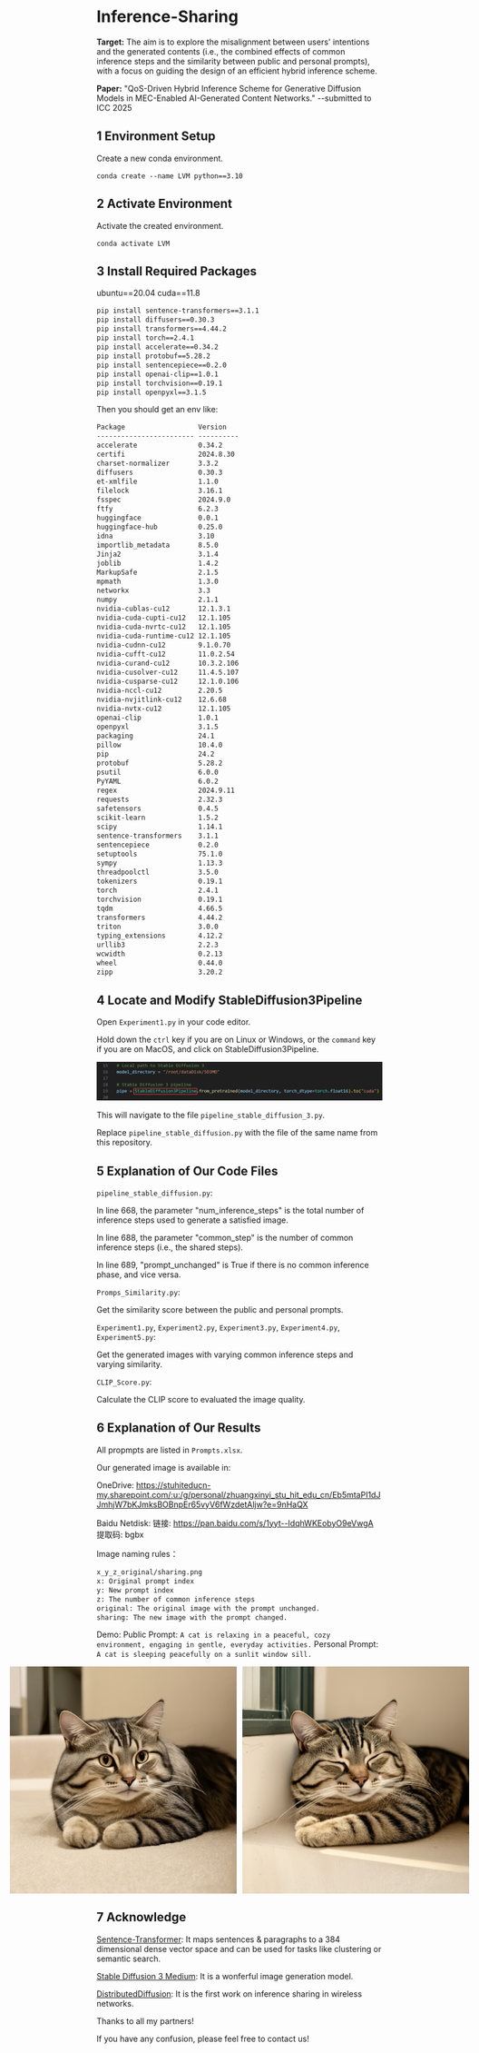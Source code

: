 # Inference-Sharing

**Target:** The aim is to explore the misalignment between users' intentions and the generated contents (i.e., the combined effects of common inference steps and the similarity between public and personal prompts), with a focus on guiding the design of an efficient hybrid inference scheme.

**Paper:** "QoS-Driven Hybrid Inference Scheme for Generative Diffusion Models in MEC-Enabled AI-Generated Content Networks." --submitted to ICC 2025

## 1 Environment Setup

Create a new conda environment.

```shell
conda create --name LVM python==3.10
```

## 2 Activate Environment

Activate the created environment.

```shell
conda activate LVM
```

## 3 Install Required Packages

ubuntu==20.04  cuda==11.8
```shell
pip install sentence-transformers==3.1.1
pip install diffusers==0.30.3
pip install transformers==4.44.2
pip install torch==2.4.1
pip install accelerate==0.34.2
pip install protobuf==5.28.2
pip install sentencepiece==0.2.0
pip install openai-clip==1.0.1
pip install torchvision==0.19.1
pip install openpyxl==3.1.5
```
Then you should get an env like:
```shell
Package                  Version
------------------------ ----------
accelerate               0.34.2
certifi                  2024.8.30
charset-normalizer       3.3.2
diffusers                0.30.3
et-xmlfile               1.1.0
filelock                 3.16.1
fsspec                   2024.9.0
ftfy                     6.2.3
huggingface              0.0.1
huggingface-hub          0.25.0
idna                     3.10
importlib_metadata       8.5.0
Jinja2                   3.1.4
joblib                   1.4.2
MarkupSafe               2.1.5
mpmath                   1.3.0
networkx                 3.3
numpy                    2.1.1
nvidia-cublas-cu12       12.1.3.1
nvidia-cuda-cupti-cu12   12.1.105
nvidia-cuda-nvrtc-cu12   12.1.105
nvidia-cuda-runtime-cu12 12.1.105
nvidia-cudnn-cu12        9.1.0.70
nvidia-cufft-cu12        11.0.2.54
nvidia-curand-cu12       10.3.2.106
nvidia-cusolver-cu12     11.4.5.107
nvidia-cusparse-cu12     12.1.0.106
nvidia-nccl-cu12         2.20.5
nvidia-nvjitlink-cu12    12.6.68
nvidia-nvtx-cu12         12.1.105
openai-clip              1.0.1
openpyxl                 3.1.5
packaging                24.1
pillow                   10.4.0
pip                      24.2
protobuf                 5.28.2
psutil                   6.0.0
PyYAML                   6.0.2
regex                    2024.9.11
requests                 2.32.3
safetensors              0.4.5
scikit-learn             1.5.2
scipy                    1.14.1
sentence-transformers    3.1.1
sentencepiece            0.2.0
setuptools               75.1.0
sympy                    1.13.3
threadpoolctl            3.5.0
tokenizers               0.19.1
torch                    2.4.1
torchvision              0.19.1
tqdm                     4.66.5
transformers             4.44.2
triton                   3.0.0
typing_extensions        4.12.2
urllib3                  2.2.3
wcwidth                  0.2.13
wheel                    0.44.0
zipp                     3.20.2
```

## 4 Locate and Modify StableDiffusion3Pipeline
Open `Experiment1.py` in your code editor.

Hold down the `ctrl` key if you are on Linux or Windows, or the `command` key if you are on MacOS, and click on StableDiffusion3Pipeline.

![image](/readme/step1.png)

This will navigate to the file `pipeline_stable_diffusion_3.py`.

Replace `pipeline_stable_diffusion.py` with the file of the same name from this repository.

## 5 Explanation of Our Code Files

`pipeline_stable_diffusion.py`: 

In line 668, the parameter "num_inference_steps" is the total number of inference steps used to generate a satisfied image.

In line 688, the parameter "common_step" is the number of common inference steps (i.e., the shared steps).

In line 689, "prompt_unchanged" is True if there is no common inference phase, and vice versa.

`Promps_Similarity.py`:

Get the similarity score between the public and personal prompts.

`Experiment1.py`, `Experiment2.py`, `Experiment3.py`, `Experiment4.py`, `Experiment5.py`:

Get the generated images with varying common inference steps and varying similarity.

`CLIP_Score.py`:

Calculate the CLIP score to evaluated the image quality.

## 6 Explanation of Our Results

All propmpts are listed in `Prompts.xlsx`.

Our generated image is available in:

OneDrive: https://stuhiteducn-my.sharepoint.com/:u:/g/personal/zhuangxinyi_stu_hit_edu_cn/Eb5mtaPI1dJJmhjW7bKJmksBOBnpEr65vyV6fWzdetAljw?e=9nHaQX

Baidu Netdisk: 链接: https://pan.baidu.com/s/1yyt--IdqhWKEobyO9eVwgA 提取码: bgbx 

Image naming rules：

```shell
x_y_z_original/sharing.png
x: Original prompt index
y: New prompt index
z: The number of common inference steps
original: The original image with the prompt unchanged.
sharing: The new image with the prompt changed.
```

Demo:
Public Prompt: `A cat is relaxing in a peaceful, cozy environment, engaging in gentle, everyday activities.`
Personal Prompt: `A cat is sleeping peacefully on a sunlit window sill.`
<div style="display: flex; justify-content: center; align-items: center;">
  <img src="/readme/original.png" alt="Original Image" style="width: 400px; height: auto; margin-right: 10px;">
  <img src="/readme/sharing.png" alt="Sharing Image" style="width: 400px; height: auto;">
</div>


## 7 Acknowledge
[Sentence-Transformer](https://huggingface.co/sentence-transformers/all-MiniLM-L6-v2): It maps sentences & paragraphs to a 384 dimensional dense vector space and can be used for tasks like clustering or semantic search.

[Stable Diffusion 3 Medium](https://huggingface.co/stabilityai/stable-diffusion-3-medium-diffusers/tree/main): It is a wonferful image generation model.

[DistributedDiffusion](https://github.com/HongyangDu/DistributedDiffusion): It is the first work on inference sharing in wireless networks.

Thanks to all my partners!

If you have any confusion, please feel free to contact us!


